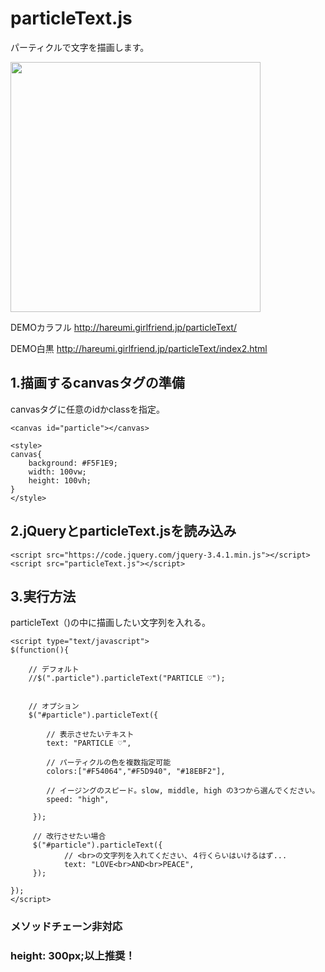 # particleText.js
パーティクルで文字を描画します。

<img src="http://hareumi.com/particleText/particle.jpg" width="400px">

DEMOカラフル
http://hareumi.girlfriend.jp/particleText/

DEMO白黒
http://hareumi.girlfriend.jp/particleText/index2.html


## 1.描画するcanvasタグの準備
canvasタグに任意のidかclassを指定。

    <canvas id="particle"></canvas>
    
    <style>
    canvas{
        background: #F5F1E9;
        width: 100vw;
        height: 100vh;
    }
    </style>
    
## 2.jQueryとparticleText.jsを読み込み

    <script src="https://code.jquery.com/jquery-3.4.1.min.js"></script>
    <script src="particleText.js"></script>
    
## 3.実行方法
particleText（)の中に描画したい文字列を入れる。

    <script type="text/javascript">
	$(function(){

		// デフォルト
		//$(".particle").particleText("PARTICLE ♡");


		// オプション
		$("#particle").particleText({

		    // 表示させたいテキスト
		    text: "PARTICLE ♡", 

		    // パーティクルの色を複数指定可能
		    colors:["#F54064","#F5D940", "#18EBF2"], 

		    // イージングのスピード。slow, middle, high の3つから選んでください。
		    speed: "high",  

		 });
		 
		 // 改行させたい場合
		 $("#particle").particleText({
		        // <br>の文字列を入れてください、４行くらいはいけるはず...
		        text: "LOVE<br>AND<br>PEACE",
		 });

	});
    </script>
    
    
### メソッドチェーン非対応

### height: 300px;以上推奨！
